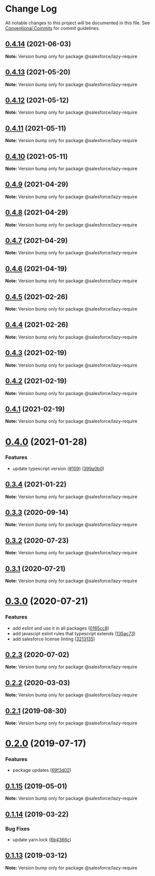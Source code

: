 # Change Log

All notable changes to this project will be documented in this file.
See [Conventional Commits](https://conventionalcommits.org) for commit guidelines.

## [0.4.14](https://github.com/forcedotcom/sfdx-dev-packages/compare/@salesforce/lazy-require@0.4.13...@salesforce/lazy-require@0.4.14) (2021-06-03)

**Note:** Version bump only for package @salesforce/lazy-require





## [0.4.13](https://github.com/forcedotcom/sfdx-dev-packages/compare/@salesforce/lazy-require@0.4.12...@salesforce/lazy-require@0.4.13) (2021-05-20)

**Note:** Version bump only for package @salesforce/lazy-require





## [0.4.12](https://github.com/forcedotcom/sfdx-dev-packages/compare/@salesforce/lazy-require@0.4.11...@salesforce/lazy-require@0.4.12) (2021-05-12)

**Note:** Version bump only for package @salesforce/lazy-require





## [0.4.11](https://github.com/forcedotcom/sfdx-dev-packages/compare/@salesforce/lazy-require@0.4.10...@salesforce/lazy-require@0.4.11) (2021-05-11)

**Note:** Version bump only for package @salesforce/lazy-require





## [0.4.10](https://github.com/forcedotcom/sfdx-dev-packages/compare/@salesforce/lazy-require@0.4.9...@salesforce/lazy-require@0.4.10) (2021-05-11)

**Note:** Version bump only for package @salesforce/lazy-require





## [0.4.9](https://github.com/forcedotcom/sfdx-dev-packages/compare/@salesforce/lazy-require@0.4.8...@salesforce/lazy-require@0.4.9) (2021-04-29)

**Note:** Version bump only for package @salesforce/lazy-require





## [0.4.8](https://github.com/forcedotcom/sfdx-dev-packages/compare/@salesforce/lazy-require@0.4.7...@salesforce/lazy-require@0.4.8) (2021-04-29)

**Note:** Version bump only for package @salesforce/lazy-require





## [0.4.7](https://github.com/forcedotcom/sfdx-dev-packages/compare/@salesforce/lazy-require@0.4.6...@salesforce/lazy-require@0.4.7) (2021-04-29)

**Note:** Version bump only for package @salesforce/lazy-require





## [0.4.6](https://github.com/forcedotcom/sfdx-dev-packages/compare/@salesforce/lazy-require@0.4.5...@salesforce/lazy-require@0.4.6) (2021-04-19)

**Note:** Version bump only for package @salesforce/lazy-require





## [0.4.5](https://github.com/forcedotcom/sfdx-dev-packages/compare/@salesforce/lazy-require@0.4.4...@salesforce/lazy-require@0.4.5) (2021-02-26)

**Note:** Version bump only for package @salesforce/lazy-require





## [0.4.4](https://github.com/forcedotcom/sfdx-dev-packages/compare/@salesforce/lazy-require@0.4.3...@salesforce/lazy-require@0.4.4) (2021-02-26)

**Note:** Version bump only for package @salesforce/lazy-require





## [0.4.3](https://github.com/forcedotcom/sfdx-dev-packages/compare/@salesforce/lazy-require@0.4.2...@salesforce/lazy-require@0.4.3) (2021-02-19)

**Note:** Version bump only for package @salesforce/lazy-require





## [0.4.2](https://github.com/forcedotcom/sfdx-dev-packages/compare/@salesforce/lazy-require@0.4.1...@salesforce/lazy-require@0.4.2) (2021-02-19)

**Note:** Version bump only for package @salesforce/lazy-require





## [0.4.1](https://github.com/forcedotcom/sfdx-dev-packages/compare/@salesforce/lazy-require@0.4.0...@salesforce/lazy-require@0.4.1) (2021-02-19)

**Note:** Version bump only for package @salesforce/lazy-require





# [0.4.0](https://github.com/forcedotcom/sfdx-dev-packages/compare/@salesforce/lazy-require@0.3.4...@salesforce/lazy-require@0.4.0) (2021-01-28)


### Features

* update typescript version ([#109](https://github.com/forcedotcom/sfdx-dev-packages/issues/109)) ([399a0b0](https://github.com/forcedotcom/sfdx-dev-packages/commit/399a0b03aa831f25511bb3391702c10dc5c4a488))





## [0.3.4](https://github.com/forcedotcom/sfdx-dev-packages/compare/@salesforce/lazy-require@0.3.3...@salesforce/lazy-require@0.3.4) (2021-01-22)

**Note:** Version bump only for package @salesforce/lazy-require





## [0.3.3](https://github.com/forcedotcom/sfdx-dev-packages/compare/@salesforce/lazy-require@0.3.2...@salesforce/lazy-require@0.3.3) (2020-09-14)

**Note:** Version bump only for package @salesforce/lazy-require





## [0.3.2](https://github.com/forcedotcom/sfdx-dev-packages/compare/@salesforce/lazy-require@0.3.1...@salesforce/lazy-require@0.3.2) (2020-07-23)

**Note:** Version bump only for package @salesforce/lazy-require





## [0.3.1](https://github.com/forcedotcom/sfdx-dev-packages/compare/@salesforce/lazy-require@0.3.0...@salesforce/lazy-require@0.3.1) (2020-07-21)

**Note:** Version bump only for package @salesforce/lazy-require





# [0.3.0](https://github.com/forcedotcom/sfdx-dev-packages/compare/@salesforce/lazy-require@0.2.3...@salesforce/lazy-require@0.3.0) (2020-07-21)


### Features

* add eslint and use it in all packages ([0165cc8](https://github.com/forcedotcom/sfdx-dev-packages/commit/0165cc8853079c7f987dddfb60ced3efb00deea0))
* add javascipt eslint rules that typescript extends ([135ac73](https://github.com/forcedotcom/sfdx-dev-packages/commit/135ac73b8c513d8950ac69373349361d9f600a8c))
* add salesforce license linting ([3213135](https://github.com/forcedotcom/sfdx-dev-packages/commit/3213135f34956335ef2c123ec680c2de2bc7f10f))





## [0.2.3](https://github.com/forcedotcom/sfdx-dev-packages/compare/@salesforce/lazy-require@0.2.2...@salesforce/lazy-require@0.2.3) (2020-07-02)

**Note:** Version bump only for package @salesforce/lazy-require





## [0.2.2](https://github.com/forcedotcom/sfdx-dev-packages/compare/@salesforce/lazy-require@0.2.1...@salesforce/lazy-require@0.2.2) (2020-03-03)

**Note:** Version bump only for package @salesforce/lazy-require





## [0.2.1](https://github.com/forcedotcom/sfdx-dev-packages/compare/@salesforce/lazy-require@0.2.0...@salesforce/lazy-require@0.2.1) (2019-08-30)

**Note:** Version bump only for package @salesforce/lazy-require





# [0.2.0](https://github.com/forcedotcom/sfdx-dev-packages/compare/@salesforce/lazy-require@0.1.15...@salesforce/lazy-require@0.2.0) (2019-07-17)


### Features

* package updates ([69f3d02](https://github.com/forcedotcom/sfdx-dev-packages/commit/69f3d02))





## [0.1.15](https://github.com/forcedotcom/sfdx-dev-packages/compare/@salesforce/lazy-require@0.1.14...@salesforce/lazy-require@0.1.15) (2019-05-01)

**Note:** Version bump only for package @salesforce/lazy-require





## [0.1.14](https://github.com/forcedotcom/sfdx-dev-packages/compare/@salesforce/lazy-require@0.1.13...@salesforce/lazy-require@0.1.14) (2019-03-22)


### Bug Fixes

* update yarn.lock ([6b4366c](https://github.com/forcedotcom/sfdx-dev-packages/commit/6b4366c))





## [0.1.13](https://github.com/forcedotcom/sfdx-dev-packages/compare/@salesforce/lazy-require@0.1.12...@salesforce/lazy-require@0.1.13) (2019-03-12)

**Note:** Version bump only for package @salesforce/lazy-require
